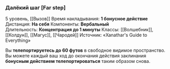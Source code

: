 ### Далёкий шаг [Far step]

5 уровень, [[Вызов]]
Время накладывания: **1 бонусное действие**
Дистанция: **На себя**
Компоненты: **Вербальный**
Длительность: **Концентрация до 1 минуты**
Классы: [[Волшебник]], [[Колдун]], [[Магус]], [[Чародей]]
Источник: «Xanathar's Guide to Everything»

Вы **телепортируетесь до 60 футов** в свободное видимое пространство. Вы можете каждый ваш ход до окончания действия заклинания **бонусным действием телепортироваться** таким образом снова.